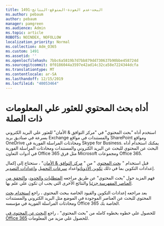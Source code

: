```yaml
---
title: 1491-البحث-عدم العودة-المتوقع-النتائج
ms.author: pebaum
author: pebaum
manager: pamgreen
ms.audience: Admin
ms.topic: article
ROBOTS: NOINDEX, NOFOLLOW
localization_priority: Normal
ms.collection: Adm_O365
ms.custom: 1491
ms.assetid: ''
ms.openlocfilehash: 7bbc6a5819b7d7bb879dd730637b90bbe458724d
ms.sourcegitcommit: 0f0186044a3597e42ad14c32ca58e7224344dcfa
ms.translationtype: MT
ms.contentlocale: ar-SA
ms.lasthandoff: 12/15/2019
ms.locfileid: "40053464"
---
```

# <a name="content-search-tool-to-find-relevant-info"></a>أداه بحث المحتوي للعثور علي المعلومات ذات الصلة

استخدم أداه "بحث المحتوي" في "مركز التوافق & الأمان" للعثور علي البريد الكتروني بسرعة في صناديق بريد Exchange والمستندات في مواقع SharePoint ومواقع OneDrive ومحادثات المراسلة الفورية في Skype for Business. يمكنك استخدام أداه البحث عن المحتوي للبحث عن البريد الكتروني والمستندات ومحادثات المراسلة الفورية في أدوات التعاون Office 365 مثل فرق Microsoft ومجموعات Office 365.


قبل استخدام " [بحث المحتوي](https://sip.protection.office.com/contentsearchbeta?ContentOnly=1) " من " [مركز التوافق & الأمان](https://sip.protection.office.com/homepage)" ، ستحتاج إلى إكمال إعدادات التكوين بما في ذلك [تكوين الأذونات](https://docs.microsoft.com/office365/securitycompliance/permissions-filtering-for-content-search)واعداد [سرعات التحميل](https://docs.microsoft.com/office365/securitycompliance/increase-download-speeds-when-exporting-ediscovery-results) [وإعدادات التصدير](https://docs.microsoft.com/office365/securitycompliance/disable-reports-when-you-export-content-search-results).

فهم المزيد حول "بحث المحتوي" عن طريق مراجعه [المتطلبات والحدود](https://docs.microsoft.com/office365/securitycompliance/limits-for-content-search)، [والتحقق من العناصر المفهرسة جزئيا](https://docs.microsoft.com/office365/securitycompliance/investigating-partially-indexed-items-in-ediscovery) والنتائج الأخرى التي يجب ان تكون علي علم بها.

بعد مراجعه إعدادات التكوين والقيود الخاصة ببحث المحتوي ، راجع [استخدام بحث</a> المحتوي للبحث عن العناصر الموجودة في الموضع مثل البريد الكتروني والمستندات ومحادثات المراسلة الفورية في مؤسسه Office 365 الخاصة بك](https://docs.microsoft.com/office365/securitycompliance/content-search).

للحصول علي خطوه بخطوه كامله من "بحث المحتوي" ، راجع [البحث عن المحتوي في Office 365](https://docs.microsoft.com/office365/securitycompliance/search-for-content) للحصول علي مزيد من المعلومات.
